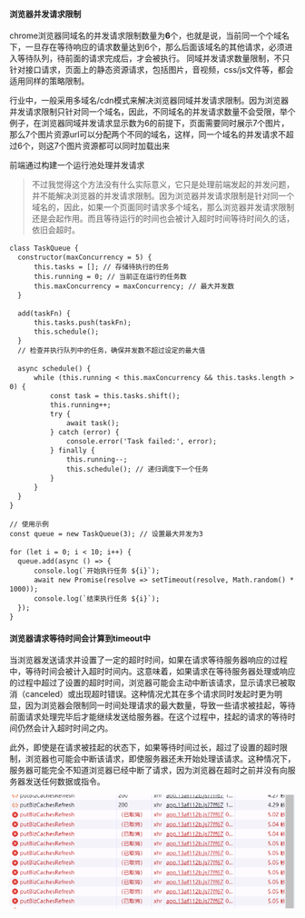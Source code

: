#### 浏览器并发请求限制
chrome浏览器同域名的并发请求限制数量为**6**个，也就是说，当前同一个个域名下，一旦存在等待响应的请求数量达到6个，那么后面该域名的其他请求，必须进入等待队列，待前面的请求完成后，才会被执行。
同域并发请求数量限制，不只针对接口请求，页面上的静态资源请求，包括图片，音视频，css/js文件等，都会适用同样的策略限制。



行业中，一般采用多域名/cdn模式来解决浏览器同域并发请求限制。因为浏览器并发请求限制只针对同一个域名，因此，不同域名的并发请求数量不会受限，举个例子，在浏览器同域并发请求显示数为6的前提下，页面需要同时展示7个图片，那么7个图片资源url可以分配两个不同的域名，这样，同一个域名的并发请求不超过6个，则这7个图片资源都可以同时加载出来


前端通过构建一个运行池处理并发请求
> 不过我觉得这个方法没有什么实际意义，它只是处理前端发起的并发问题，并不能解决浏览器的并发请求限制。因为浏览器并发请求限制是针对同一个域名的，因此，如果一个页面同时请求多个域名，那么浏览器并发请求限制还是会起作用。而且等待运行的时间也会被计入超时时间等待时间久的话，依旧会超时。
```
class TaskQueue {
  constructor(maxConcurrency = 5) {
      this.tasks = []; // 存储待执行的任务
      this.running = 0; // 当前正在运行的任务数
      this.maxConcurrency = maxConcurrency; // 最大并发数
  }

  add(taskFn) {
      this.tasks.push(taskFn);
      this.schedule();
  }
  // 检查并执行队列中的任务，确保并发数不超过设定的最大值

  async schedule() {
      while (this.running < this.maxConcurrency && this.tasks.length > 0) {
          const task = this.tasks.shift();
          this.running++;
          try {
              await task();
          } catch (error) {
              console.error('Task failed:', error);
          } finally {
              this.running--;
              this.schedule(); // 递归调度下一个任务
          }
      }
  }
}

// 使用示例
const queue = new TaskQueue(3); // 设置最大并发为3

for (let i = 0; i < 10; i++) {
  queue.add(async () => {
      console.log(`开始执行任务 ${i}`);
      await new Promise(resolve => setTimeout(resolve, Math.random() * 1000));
      console.log(`结束执行任务 ${i}`);
  });
}
```





#### 浏览器请求等待时间会计算到timeout中

当浏览器发送请求并设置了一定的超时时间，‌如果在请求等待服务器响应的过程中，‌等待时间会被计入超时时间内。‌这意味着，‌如果请求在等待服务器处理或响应的过程中超过了设置的超时时间，‌浏览器可能会主动中断该请求，‌显示请求已被取消（‌canceled）‌或出现超时错误。‌这种情况尤其在多个请求同时发起时更为明显，‌因为浏览器会限制同一时间处理请求的最大数量，‌导致一些请求被挂起，‌等待前面请求处理完毕后才能继续发送给服务器。‌在这个过程中，‌挂起的请求的等待时间仍然会计入超时时间之内。‌

此外，‌即使是在请求被挂起的状态下，‌如果等待时间过长，‌超过了设置的超时限制，‌浏览器也可能会中断该请求，‌即使服务器还未开始处理该请求。‌这种情况下，‌服务器可能完全不知道浏览器已经中断了请求，‌因为浏览器在超时之前并没有向服务器发送任何数据或指令。‌

![alt text](image.png)

